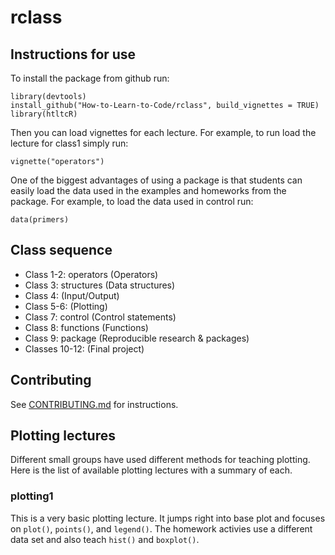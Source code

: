# rclass

## Instructions for use

To install the package from github run:

```
library(devtools)
install_github("How-to-Learn-to-Code/rclass", build_vignettes = TRUE)
library(htltcR)
```
Then you can load vignettes for each lecture. For example, to run load the lecture for class1 simply run:

```
vignette("operators")
```
One of the biggest advantages of using a package is that students can easily load the data used in the examples and homeworks from the package. For example, to load the data used in control run: 
```
data(primers)
```
## Class sequence
* Class 1-2: operators (Operators)
* Class 3: structures (Data structures)
* Class 4: (Input/Output)
* Class 5-6: (Plotting)
* Class 7: control (Control statements)
* Class 8: functions (Functions)
* Class 9: package (Reproducible research & packages)
* Classes 10-12: (Final project)

## Contributing

See [CONTRIBUTING.md](CONTRIBUTING.md) for instructions.

## Plotting lectures
Different small groups have used different methods for teaching plotting. Here is the list of available plotting lectures with a summary of each. 

### plotting1
This is a very basic plotting lecture. It jumps right into base plot and focuses on `plot()`, `points()`, and `legend()`. The homework activies use a different data set and also teach `hist()` and `boxplot()`. 
